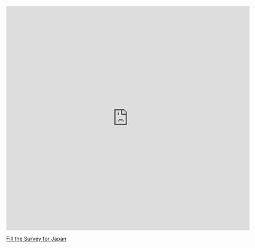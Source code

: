 


<iframe src="https://covid19.algolysis.com/grafana/d-solo/G_Aw4CrZk/coronasurveys?orgId=1&var-code=JP&var-country=Japan&from=1583350357211&to=1585942357211&panelId=10" width="650" height="600" frameborder="0"></iframe>

[Fill the Survey for Japan](https://tinyurl.com/coronasurveysjapan)



